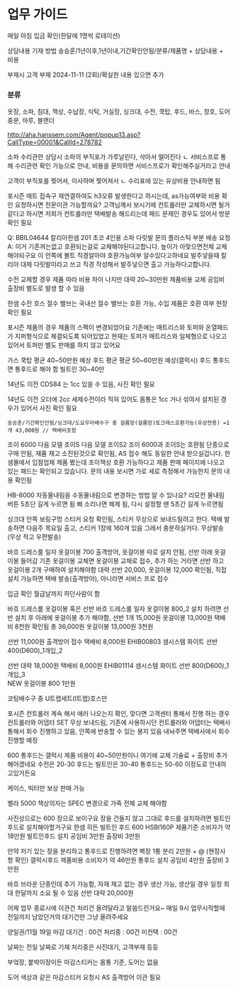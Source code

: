 # 업무 가이드
매일 아침 입금 확인(한달에 1명씩 로테이션)


상담내용 기재 방법
송승훈/1년이후,1년이내,기간확인안됨/분류/제품명 + 상담내용 + 비용

부재시
고객 부재 2024-11-11 (2회)/확실한 내용 있으면 추가

### 분류
옷장, 소파, 침대, 책상, 수납장, 식탁, 거실장, 싱크대, 수전, 쿡탑, 후드, 바스, 창호, 도어중문, 마루, 블랜더

http://aha.hanssem.com/Agent/popup13.asp?CallType=00001&CallId=278782

소파 수리관련 상담시
소파의 부직포가 가루날린다, 삭아서 떨어진다
ㄴ 서비스프로 통해 수리관련 확인 가능으로 안내, 비용을 문의하면 서비스프로가 확인해주실거라고 안내

고객이 부직포를 찢어셔, 이사하며 찢어져서
ㄴ 수리표에 있는 유상비용 안내하면 됨


포시즌 매트 접속구 재연결하여도 h3오류 발생한다고 하시는데, as가능여부와 비용 확인 요청하시면 전문이관 가능할까요?
고객님께서 보시기에 컨트롤러만 교체하시면 될거같다고 하시면 저희가 컨트롤러만 택배발송 해드리는데 패드 문제인 경우도 있어서 방문 확인 필요


Q: BBIL04644 칼리아한샘 201 초코 4인용 소파 다릿발 문의 플라스틱 부분 배송 요청 
A: 이거 기존꺼는없고 호환되는걸로 교체해야된다고합니다.
높이가 아맞으면전체 교체해야되구요
이 안쪽에 볼트 직경알아야 호환가능여부 알수있다고하네요
발주넣을때 칼리아 대체 다릿발이라고 쓰고 직경 작성해서  발주넣으면 출고 가능하다고합니다.


수전 교체할 경우 제품 따라 비용 차이 나지만 대략 20~30만원 제품비용 교체 공임비 출장비 별도로 발생 할 수 있음

한샘 수전 호스 절수 밸브는 국내산 절수 밸브는 호환 가능, 수입 제품은 호환 여부 현장 확인 필요

포시즌 제품의 경우 제품의 스펙이 변경되었어요
기존에는 매트리스와 토퍼와 온열패드가 지퍼형식으로 체결되도록 되어있었고
현재는 토퍼가 매트리스와 일체형으로 나오고 있어서
토퍼만 별도 판매를 하지 않고 있어요

가스 쿡탑 평균 40~50만원 예상
후드 평균 평균 50~60만원 예상(갤럭시)
후드 통후드면 통후드로 해야 함 
빌트인 30~40만


14년도 이전 CDS84 는 1cc 있을 수 있음, 사진 확인 필요

14년도 이전 오더에 2cc 세제수전이라 적혀 있어도 몸통은 1cc 거나 섞여서 설치된 경우가 있어서 사진 확인 필요

```
송승훈/기간확인안됨/싱크대/도요우라배수구 중 걸름망(걸름망)토크래스호환가능(유상전용) =1개 43,000원 // 택배비포함
```


조이 6000 다음 모델 조이S 다음 모델 조이S2
조이 6000과 조이S는 호환됨 
단종으로 구매 안됨, 재품 재고 소진된것으로 확인됨, AS 접수 해도 동일한 안내 받으실겁니다. 한샘몰에서 입점업체 제품 봤는데 조이책상 호환 가능하다고 제품 판매 페이지에 나오고 있는 패드는 확인되고 있습니다. 문의 내용 보시면 가로 세로 측정해서 가능한지 문의 내용 확인됨


HB-6000  자동물내림을 수동물내림으로 변경하는 방법 알 수 있나요?
리모컨 물내림 버튼 5초단 길게 누르면 됨
삐 소리나면 해제 됨, 다시 설정할 땐 5초간 길게 누르면됨

싱크대 안쪽 보링구멍 스티커 요청 확인됨, 스티커 무상으로 보내드릴려고 한다. 택배 발송하면 다음주 목요일 출고, 스티커 1장에 160개 있음 그래서 충분하실거다. 무상발송(무상 적고 우편발송)


바흐 드레스룸 일자 옷걸이봉 700 출격방어, 옷걸이봉 따로 설치 안됨, 선반 아래 옷걸이봉 들어감 기존 옷걸이봉 교체면 옷걸이봉 교체로 접수, 추가 하는 거라면 선반 하고 옷걸이봉 2개 구매하여 설치해야함 대략 선반 20,000, 옷걸이봉 12,000 확인됨, 직접 설치 가능하면 택배 발송(출격방어), 아니라면 서비스 프로 접수


입금 확인 월급날까지 하던사람이 함 


바흐 드레스룸 옷걸이봉 혹은 선반
바흐 드레스룸 일자 옷걸이봉 800_2 설치 하려면 선반 설치 후 아래에 옷걸이봉 추가 해야함, 선반 1개 15,000원 옷걸이봉 13,000원 택배비 8천원 확인됨 총 36,000원
옷걸이봉 13,000원 3천원


선반 11,000원 출격방어 접수 택배비 8,000원 	EHIB00803 샘시스템 화이트 선반 400(D600)_1개입_2 

선반 대략 18,000원 택배비 8,000원
EHIB01114 샘시스템 화이트 선반 800(D600)_1개입_3	
NEW 옷걸이봉 800 1만원

코팅배수구 중 U트랩세트(I트랩)호스만


 포시즌 컨트롤러 계속 해서 에러 나오는지 확인, 맞다면 고객센터 통해서 진행 하는 경우 컨트롤러와 어댑터 SET 무상 보내드림, 기존에 사용하시던 컨트롤러와 어댑터는 택배사 통해서 회수 진행하고 있음, 안쪽에 반송할 수 있는 봉지 있음 내놔주면 택배사에서 회수진행할 예정

600 통후드는 갤럭시 제품 비용이 40~50만원이니
여기에 교체 기술료 + 출장비 추가해야겠네요
수전은 20-30
후드는 빌트인은 30-40
통후드는 50-60
이정도로 안내하고있거든요

케이스, 빅터만 보상 판매 가능

벨라 5000 책상의자는 SPEC 변경으로 가죽 전체 교체 해야함


사진상으로는 600 장으로 보이구요
장을 건들지 않고 그대로 후드를 설치하려면
빌트인후드로 설치해야할거구요
한샘 히든 빌트인 후드 600 HSBI160P 
제품기준 소비자가 약 18만원
빌트인후드 설치 공임비 3만원
출장비 3만원

만약 저기 있는 장을 분리하고 통후드로 진행하려면
벽장 1통 분리 2만원 + @ (현장사항 확인)
갤럭시후드 제품비용 소비자가 약 46만원
통후드 설치 공임비 4만원
출장비 3만원



바흐 브라운 단종인데 추가 가능함, 자재 재고 없는 경우 생산 가능, 생산일 경우 일정 최대 한달까지 소요 될 수 있음
선반 대략 20,000원 


어제 업무 종료시에 이관건 처리건 올려달라고 말씀드린거요~
매일 9시 업무시작할때 전일까지 남았던거의 대기건만 그냥 올려주세요 

양일권/11월 19일 마감
대기건 : 00건
처리중 : 00건
미컨택 : 00건

날짜는 전일 날짜로 기재 
처리중은 사진대기, 고객부재 등등 

부엌장, 붙박이장이든 마감스티커는 몸통 기준, 도어는 없음

도어 색상과 같은 마감스티커 요청시 AS 출격방어 이관 필요
